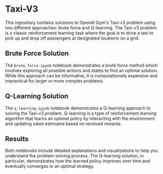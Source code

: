 # Taxi-V3

This repository contains solutions to OpenAI Gym's Taxi-v3 problem using two different approaches: brute force and Q-learning. The Taxi-v3 problem is a classic reinforcement learning task where the goal is to drive a taxi to pick up and drop off passengers at designated locations on a grid.

## Brute Force Solution
The `brute_force.ipynb` notebook demonstrates a brute force method which involves exploring all possible actions and states to find an optimal solution. While this approach can be informative, it is computationally expensive and impractical for larger or more complex problems.

## Q-Learning Solution
The `q_learning.ipynb` notebook demonstrates a Q-learning approach to solving the Taxi-v3 problem. Q-learning is a type of reinforcement learning algorithm that learns an optimal policy by interacting with the environment and updating value estimates based on received rewards.

## Results
Both notebooks include detailed explanations and visualizations to help you understand the problem-solving process. The Q-learning solution, in particular, demonstrates how the learned policy improves over time and eventually converges to an optimal strategy.